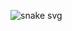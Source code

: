 
![snake svg](https://github.com/bulutluoz/bulutluoz/blob/output/github-contribution-grid-snake.svg)

